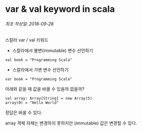 # var & val keyword in scala

###### 최초 작성일: 2018-09-28


스칼라 var / val 키워드

*  스칼라에서 불변(immutable) 변수 선언하기

<code>val book = "Programming Scala"</code>

* 스칼라에서 가변 변수 선언하기

<code>var book = "Programming Scala"</code>


아래와 같을 때 값을 바꿀 수 있을까 없을까?

<pre><code>val array: Array[String] = new Array(5)
array(0) = "Hello World"
</code></pre>

정답은 바꿀 수 있다.

array 객체 자체는 변경하지 못하지만 (immutable) 값은 변경할 수 있다.
